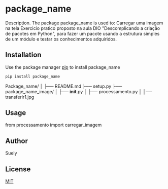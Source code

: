 # package_name

Description. 
The package package_name is used to:
	Carregar uma imagem  na tela
Exercicio pratico  proposto na aula  DIO  "Descomplicando a criação de pacotes em Python", para fazer um pacote usando a estrutura simples de um módulo e testar os conhecimentos adquiridos.	

## Installation

Use the package manager [pip](https://pip.pypa.io/en/stable/) to install package_name

```bash
pip install package_name
```
Package_name/
│
├── README.md
├── setup.py
├── package_name_image/
│   ├── __init__.py
│   ├── processamento.py
│   │── transferir1.jpg


## Usage
from processamento import carregar_imagem


## Author
Suely

## License
[MIT](https://choosealicense.com/licenses/mit/)